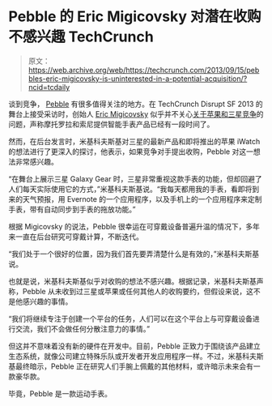 # Pebble 的 Eric Migicovsky 对潜在收购不感兴趣 TechCrunch

> 原文：<https://web.archive.org/web/https://techcrunch.com/2013/09/15/pebbles-eric-migicovsky-is-uninterested-in-a-potential-acquisition/?ncid=tcdaily>

谈到竞争， [Pebble](https://web.archive.org/web/20230130100805/http://www.crunchbase.com/company/pebble) 有很多值得关注的地方。在 TechCrunch Disrupt SF 2013 的舞台上接受采访时，创始人 [Eric Migicovsky](https://web.archive.org/web/20230130100805/http://www.crunchbase.com/person/eric-migicovsky) 似乎并不关心[关于苹果和三星竞争](https://web.archive.org/web/20230130100805/https://techcrunch.com/2013/09/11/pebble-founder-eric-migicovsky-not-shaken-by-samsung-galaxy-gear-and-smartwatch-competition/)的问题，声称摩托罗拉和索尼提供智能手表产品已经有一段时间了。

然而，在后台发言时，米基科夫斯基对三星的最新产品和即将推出的苹果 iWatch 的想法进行了更深入的探讨，他表示，如果竞争对手提出收购，Pebble 对这一想法非常感兴趣。

“在舞台上展示三星 Galaxy Gear 时，三星非常重视这款手表的功能，但却回避了人们每天实际使用它的方式，”米基科夫斯基说。“我每天都用我的手表，看即将到来的天气预报，用 Evernote 的一个应用程序，以及手机上的一个应用程序来定制手表，带有自动同步到手表的拖放功能。”

根据 Migicovsky 的说法，Pebble 很幸运在可穿戴设备普遍升温的情况下，多年来一直在后台研究可穿戴计算，不断迭代。

“我们处于一个很好的位置，因为我们首先要弄清楚什么是有效的，”米基科夫斯基说。

也就是说，米基科夫斯基似乎对收购的想法不感兴趣。根据记录，米基科夫斯基声称，Pebble 从未收到过三星或苹果或任何其他人的收购要约，但假设来说，这不是他感兴趣的事情。

“我们将继续专注于创建一个平台的任务，人们可以在这个平台上与可穿戴设备进行交流，我们不会做任何分散注意力的事情。”

但这并不意味着没有新的硬件在开发中。目前，Pebble 正致力于围绕该产品建立生态系统，就像公司建立特殊乐队或开发者开发应用程序一样。不过，米基科夫斯基最终暗示，Pebble 正在研究人们手腕上佩戴的其他材料，或许暗示未来会有一款豪华款。

毕竟，Pebble 是一款运动手表。